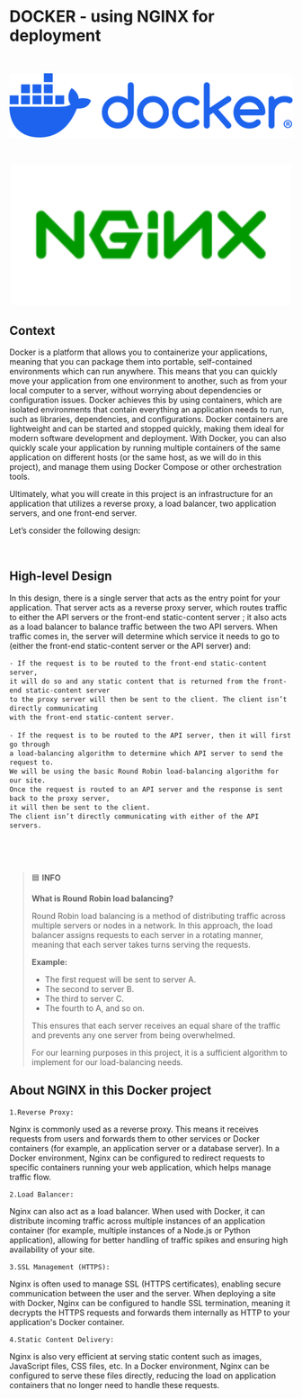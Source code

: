 # DOCKER - using NGINX for deployment

$~$

<p align="center">
<img src="https://github.com/Bomays/holbertonschool-softy-pinko-docker/blob/d888abfc28c6ef6b691c467990f10462a0c633bb/logo/docker-logo-blue.png" alt="Docker Logo" width="700"/>
</p>

$~$

<p align="center">
<img src="https://github.com/Bomays/holbertonschool-softy-pinko-docker/blob/9523774adc62ddc772bf3a263a27cdfbc8a5dce1/logo/nginx.svg" alt="NGINX logo" width="500"/>
</p>


## Context


Docker is a platform that allows you to containerize your applications,
meaning that you can package them into portable, self-contained environments
which can run anywhere.
This means that you can quickly move your application from one environment to another,
such as from your local computer to a server, without worrying about dependencies or configuration issues.
Docker achieves this by using containers, which are isolated environments that contain
everything an application needs to run, such as libraries, dependencies,
and configurations. Docker containers are lightweight and can be started and stopped quickly,
making them ideal for modern software development and deployment.
With Docker, you can also quickly scale your application by running multiple containers
of the same application on different hosts (or the same host, as we will do in this project),
and manage them using Docker Compose or other orchestration tools.

Ultimately, what you will create in this project is an infrastructure for an application
that utilizes a reverse proxy, a load balancer, two application servers, and one front-end server.

Let’s consider the following design:



$~$

## High-level Design


In this design, there is a single server that acts as the entry point for your application.
That server acts as a reverse proxy server, which routes traffic to either the API servers
or the front-end static-content server ; it also acts as a load balancer to balance traffic between the two API servers. 
When traffic comes in, the server will determine which service it needs to go to
(either the front-end static-content server or the API server) and:
$~$

```
- If the request is to be routed to the front-end static-content server,
it will do so and any static content that is returned from the front-end static-content server
to the proxy server will then be sent to the client. The client isn’t directly communicating
with the front-end static-content server.

- If the request is to be routed to the API server, then it will first go through
a load-balancing algorithm to determine which API server to send the request to.
We will be using the basic Round Robin load-balancing algorithm for our site.
Once the request is routed to an API server and the response is sent back to the proxy server,
it will then be sent to the client.
The client isn’t directly communicating with either of the API servers.

```

$~$

$~$

> 🟦 **INFO**
> 
> **What is Round Robin load balancing?**
> 
> Round Robin load balancing is a method of distributing traffic across multiple servers or nodes in a network. 
> In this approach, the load balancer assigns requests to each server in a rotating manner, meaning that each server takes turns serving the requests.
> 
> **Example:**
> - The first request will be sent to server A.
> - The second to server B.
> - The third to server C.
> - The fourth to A, and so on.
> 
> This ensures that each server receives an equal share of the traffic and prevents any one server from being overwhelmed.  
> 
> For our learning purposes in this project, it is a sufficient algorithm to implement for our load-balancing needs.


## About NGINX in this Docker project

    1.Reverse Proxy:

Nginx is commonly used as a reverse proxy. This means it receives requests from users and forwards them to other services or Docker containers (for example, an application server or a database server). In a Docker environment, Nginx can be configured to redirect requests to specific containers running your web application, which helps manage traffic flow.

    2.Load Balancer:

Nginx can also act as a load balancer. When used with Docker, it can distribute incoming traffic across multiple instances of an application container (for example, multiple instances of a Node.js or Python application), allowing for better handling of traffic spikes and ensuring high availability of your site.

    3.SSL Management (HTTPS):

Nginx is often used to manage SSL (HTTPS certificates), enabling secure communication between the user and the server. When deploying a site with Docker, Nginx can be configured to handle SSL termination, meaning it decrypts the HTTPS requests and forwards them internally as HTTP to your application's Docker container.

    4.Static Content Delivery:

Nginx is also very efficient at serving static content such as images, JavaScript files, CSS files, etc. In a Docker environment, Nginx can be configured to serve these files directly, reducing the load on application containers that no longer need to handle these requests.